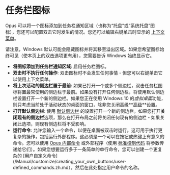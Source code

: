 # 任务栏图标

Opus 可以将一个图标添加到任务栏通知区域（也称为“托盘”或“系统托盘”图标），您还可以配置双击它时发生的情况。您还可以编辑右键单击时显示的 [上下文菜单](/Manual/customize/the_customize_dialog/context_menus.zh.md)。

请注意，Windows 默认可能会隐藏图标并将其移至溢出区域。如果您希望图标始终可见（使本页上的双击选项更有用），您需要告诉 Windows 始终显示它。

- **将图标添加到任务栏通知区域**: 启用任务栏图标。
- **双击时不执行任何操作**: 双击图标时不会发生任何事情 - 但您可以右键单击它以使用上下文菜单。
- **将上次活动的侧边栏置于最前**: 如果已打开一个或多个侧边栏，双击任务栏图标将置最常使用的侧边栏于最前。如果没有打开任何侧边栏，将使用默认侧边栏设置打开一个新的侧边栏。如果您正在使用 Windows 10 的*虚拟桌面*功能，则只考虑当前处于活动状态的桌面的窗口，除非您关闭高级**[高级](../miscellaneous/advanced_options.zh.md)**设置。
- **打开默认侧边栏**: 使用 [默认侧边栏](/Manual/basic_concepts/the_lister/the_default_lister.zh.md) 的设置打开一个新的侧边栏。如果您打开**关闭现有的侧边栏**选项，那么在打开布局之前将关闭任何现有的侧边栏 - 如果关闭此选项，则现有侧边栏将不受影响。
- **运行命令**: 允许您输入一个命令，以便在桌面被双击时运行。这可用于执行更复杂的操作，包括运行外部程序。这必须是一个可以在按钮或热键上有意义的命令。您可以使用 [Opus 内部命令](/Manual/customize/creating_your_own_buttons/internal_command_arguments.zh.md) 或外部程序（使用 [标准控制代码](/Manual/customize/creating_your_own_buttons/passing_files_to_external_programs.zh.md) 将参数传递给它们）。如果您想要运行多于一条简单的单行命令，您可以创建一个更复杂的 [用户自定义命令](/Manual/customize/creating_your_own_buttons/user-defined_commands.zh.md），然后在此处指定用户命令的名称。